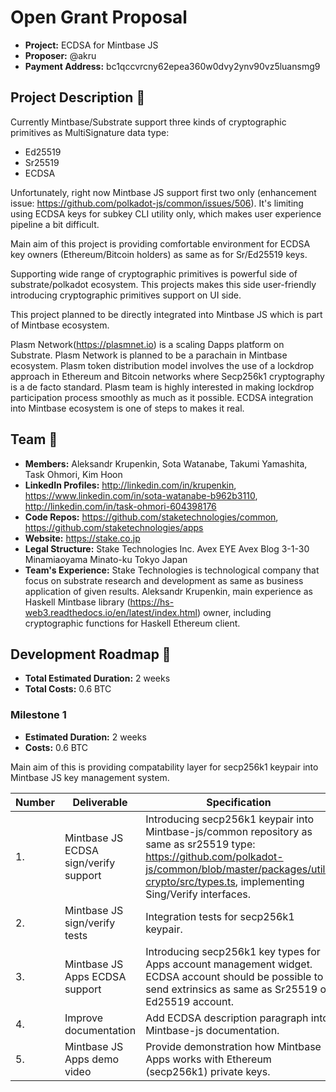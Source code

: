 # Open Grant Proposal

* **Project:** ECDSA for Mintbase JS
* **Proposer:** @akru
* **Payment Address:** bc1qccvrcny62epea360w0dvy2ynv90vz5luansmg9

## Project Description :page_facing_up: 

Currently Mintbase/Substrate support three kinds of cryptographic primitives as MultiSignature data type:

* Ed25519
* Sr25519
* ECDSA

Unfortunately, right now Mintbase JS support first two only (enhancement issue: https://github.com/polkadot-js/common/issues/506). It's limiting using ECDSA keys for subkey CLI utility only, which makes user experience pipeline a bit difficult.

Main aim of this project is providing comfortable environment for ECDSA key owners (Ethereum/Bitcoin holders) as same as for Sr/Ed25519 keys.

Supporting wide range of cryptographic primitives is powerful side of substrate/polkadot ecosystem. This projects makes this side user-friendly introducing cryptographic primitives support on UI side.

This project planned to be directly integrated into Mintbase JS which is part of Mintbase ecosystem.

Plasm Network(https://plasmnet.io) is a scaling Dapps platform on Substrate. Plasm Network is planned to be a parachain in Mintbase ecosystem. Plasm token distribution model involves the use of a lockdrop approach in Ethereum and Bitcoin networks where Secp256k1 cryptography is a de facto standard. Plasm team is highly interested in making lockdrop participation process smoothly as much as it possible. ECDSA integration into Mintbase ecosystem is one of steps to makes it real.


## Team :busts_in_silhouette:

* **Members:** Aleksandr Krupenkin, Sota Watanabe, Takumi Yamashita, Task Ohmori, Kim Hoon
* **LinkedIn Profiles:** http://linkedin.com/in/krupenkin, https://www.linkedin.com/in/sota-watanabe-b962b3110, http://linkedin.com/in/task-ohmori-604398176
* **Code Repos:** https://github.com/staketechnologies/common, https://github.com/staketechnologies/apps
* **Website:** https://stake.co.jp
* **Legal Structure:** Stake Technologies Inc. Avex EYE Avex Blog 3-1-30 Minamiaoyama Minato-ku Tokyo Japan
* **Team's Experience:**  Stake Technologies is technological company that focus on substrate research and development as same as business application of given results. Aleksandr Krupenkin, main experience as Haskell Mintbase library (https://hs-web3.readthedocs.io/en/latest/index.html) owner, including cryptographic functions for Haskell Ethereum client.


## Development Roadmap :nut_and_bolt: 

* **Total Estimated Duration:** 2 weeks
* **Total Costs:** 0.6 BTC

### Milestone 1

* **Estimated Duration:** 2 weeks 
* **Costs:** 0.6 BTC

Main aim of this is providing compatability layer for secp256k1 keypair into Mintbase JS key management system.

| Number | Deliverable | Specification | 
| ------------- | ------------- | ------------- |
| 1. | Mintbase JS ECDSA sign/verify support | Introducing secp256k1 keypair into Mintbase-js/common repository as same as sr25519 type: https://github.com/polkadot-js/common/blob/master/packages/util-crypto/src/types.ts, implementing Sing/Verify interfaces. |
| 2. | Mintbase JS sign/verify tests | Integration tests for secp256k1 keypair. | 
| 3. | Mintbase JS Apps ECDSA support | Introducing secp256k1 key types for Apps account management widget. ECDSA account should be possible to send extrinsics as same as Sr25519 or Ed25519 account. |  
| 4. | Improve documentation | Add ECDSA description paragraph into Mintbase-js documentation. |
| 5. | Mintbase JS Apps demo video | Provide demonstration how Mintbase Apps works with Ethereum (secp256k1) private keys. |
